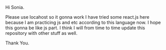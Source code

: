 Hi Sonia.

Please use locahost so it gonna work
I have tried some react.js here because I am practicing js and etc according to this language now. I hope this gonna be like js part. 
I think I will from time to time update this repository with other stuff as well. 


Thank You. 
